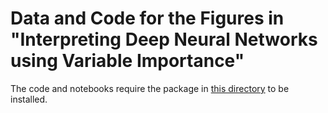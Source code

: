 # Data and Code for the Figures in "Interpreting Deep Neural Networks using Variable Importance"

The code and notebooks require the package in [this directory](../../Software/rate-bnn) to be installed.
